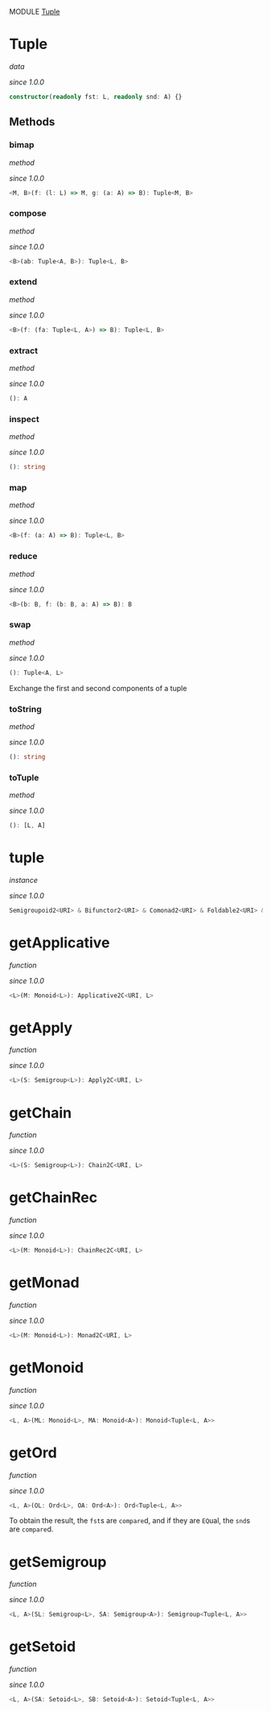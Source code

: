 MODULE [Tuple](https://github.com/gcanti/fp-ts/blob/master/src/Tuple.ts)

# Tuple

_data_

_since 1.0.0_

```ts
constructor(readonly fst: L, readonly snd: A) {}
```

## Methods

### bimap

_method_

_since 1.0.0_

```ts
<M, B>(f: (l: L) => M, g: (a: A) => B): Tuple<M, B>
```

### compose

_method_

_since 1.0.0_

```ts
<B>(ab: Tuple<A, B>): Tuple<L, B>
```

### extend

_method_

_since 1.0.0_

```ts
<B>(f: (fa: Tuple<L, A>) => B): Tuple<L, B>
```

### extract

_method_

_since 1.0.0_

```ts
(): A
```

### inspect

_method_

_since 1.0.0_

```ts
(): string
```

### map

_method_

_since 1.0.0_

```ts
<B>(f: (a: A) => B): Tuple<L, B>
```

### reduce

_method_

_since 1.0.0_

```ts
<B>(b: B, f: (b: B, a: A) => B): B
```

### swap

_method_

_since 1.0.0_

```ts
(): Tuple<A, L>
```

Exchange the first and second components of a tuple

### toString

_method_

_since 1.0.0_

```ts
(): string
```

### toTuple

_method_

_since 1.0.0_

```ts
(): [L, A]
```

# tuple

_instance_

_since 1.0.0_

```ts
Semigroupoid2<URI> & Bifunctor2<URI> & Comonad2<URI> & Foldable2<URI> & Traversable2<URI>
```

# getApplicative

_function_

_since 1.0.0_

```ts
<L>(M: Monoid<L>): Applicative2C<URI, L>
```

# getApply

_function_

_since 1.0.0_

```ts
<L>(S: Semigroup<L>): Apply2C<URI, L>
```

# getChain

_function_

_since 1.0.0_

```ts
<L>(S: Semigroup<L>): Chain2C<URI, L>
```

# getChainRec

_function_

_since 1.0.0_

```ts
<L>(M: Monoid<L>): ChainRec2C<URI, L>
```

# getMonad

_function_

_since 1.0.0_

```ts
<L>(M: Monoid<L>): Monad2C<URI, L>
```

# getMonoid

_function_

_since 1.0.0_

```ts
<L, A>(ML: Monoid<L>, MA: Monoid<A>): Monoid<Tuple<L, A>>
```

# getOrd

_function_

_since 1.0.0_

```ts
<L, A>(OL: Ord<L>, OA: Ord<A>): Ord<Tuple<L, A>>
```

To obtain the result, the `fst`s are `compare`d, and if they are `EQ`ual, the
`snd`s are `compare`d.

# getSemigroup

_function_

_since 1.0.0_

```ts
<L, A>(SL: Semigroup<L>, SA: Semigroup<A>): Semigroup<Tuple<L, A>>
```

# getSetoid

_function_

_since 1.0.0_

```ts
<L, A>(SA: Setoid<L>, SB: Setoid<A>): Setoid<Tuple<L, A>>
```
